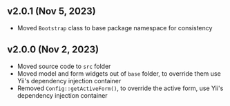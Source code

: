 ## v2.0.1 (Nov 5, 2023)

- Moved `Bootstrap` class to base package namespace for consistency

## v2.0.0 (Nov 2, 2023)

- Moved source code to `src` folder
- Moved model and form widgets out of `base` folder, to override them use Yii's dependency injection
  container
- Removed `Config::getActiveForm()`, to override the active form, use Yii's dependency injection
  container